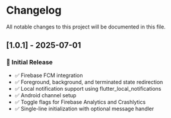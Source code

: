 # Changelog

All notable changes to this project will be documented in this file.

## [1.0.1] - 2025-07-01

### 🎉 Initial Release

- ✅ Firebase FCM integration
- ✅ Foreground, background, and terminated state redirection
- ✅ Local notification support using flutter_local_notifications
- ✅ Android channel setup
- ✅ Toggle flags for Firebase Analytics and Crashlytics
- ✅ Single-line initialization with optional message handler
